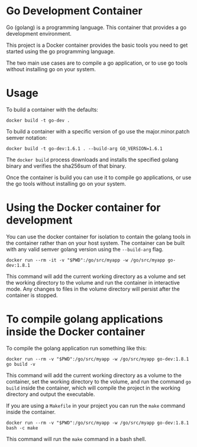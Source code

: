 # Go Development Container

Go (golang) is a programming language. This container that provides a go
development environment.

This project is a Docker container provides the basic tools you need to get
started using the go programming language.

The two main use cases are to compile a go application, or to use go tools
without installing go on your system.

# Usage

To build a container with the defaults:   
```
docker build -t go-dev .
```

To build a container with a specific version of go use the major.minor.patch
semver notation:  
```
docker build -t go-dev:1.6.1 . --build-arg GO_VERSION=1.6.1
```

The `docker build` process downloads and installs the specified golang binary
and verifies the sha256sum of that binary.

Once the container is build you can use it to compile go applications, or use
the go tools without installing go on your system.

# Using the Docker container for development

You can use the docker container for isolation to contain the golang tools
in the container rather than on your host system. The container can be
built with any valid semver golang version using the `--build-arg` flag.

```
docker run --rm -it -v "$PWD":/go/src/myapp -w /go/src/myapp go-dev:1.8.1
```
This command will add the current working directory as a volume and set the
working directory to the volume and run the container in interactive mode. Any
changes to files in the volume directory will persist after the container is
stopped.

# To compile golang applications inside the Docker container

To compile the golang application run something like this:  

```
docker run --rm -v "$PWD":/go/src/myapp -w /go/src/myapp go-dev:1.8.1 go build -v
```
This command will add the current working directory as a volume to the
container, set the working directory to the volume, and run the command
`go build` inside the container, which will compile the project in the
working directory and output the executable.

If you are using a `Makefile` in your project you can run the `make`
command inside the container.

```
docker run --rm -v "$PWD":/go/src/myapp -w /go/src/myapp go-dev:1.8.1 bash -c make
```
This command will run the `make` command in a bash shell.
